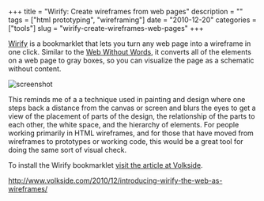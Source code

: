 +++
title = "Wirify: Create wireframes from web pages"
description = ""
tags = ["html prototyping", "wireframing"]
date = "2010-12-20"
categories = ["tools"]
slug = "wirify-create-wireframes-web-pages"
+++


<p><a href="http://www.volkside.com/2010/12/introducing-wirify-the-web-as-wireframes/">Wirify</a> is a bookmarklet that lets you turn any web page into a wireframe in one click. Similar to the <a href="http://webwithoutwords.com/">Web Without Words</a>, it converts all of the elements on a web page to gray boxes, so you can visualize the page as a schematic without content. </p>
<div class="screenshot"><img src="//media.konigi.com/tools/external/wirify-1.png" alt="screenshot" /></div>
<p>This reminds me of a a technique used in painting and design where one steps back a distance from the canvas or screen and blurs the eyes to get a view of the placement of parts of the design, the relationship of the parts to each other, the white space, and the hierarchy of elements. For people working primarily in HTML wireframes, and for those that have moved from wireframes to prototypes or working code, this would be a great tool for doing the same sort of visual check.</p>
<p>To install the Wirify bookmarklet <a href="http://www.volkside.com/2010/12/introducing-wirify-the-web-as-wireframes/">visit the article at Volkside</a>.</p>
  
<p><a href="http://www.volkside.com/2010/12/introducing-wirify-the-web-as-wireframes/">http://www.volkside.com/2010/12/introducing-wirify-the-web-as-wireframes/</a></p>
      
